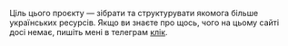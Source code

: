 Ціль цього проєкту — зібрати та структурувати якомога більше українських ресурсів. Якщо ви знаєте про щось, чого на цьому сайті досі немає, пишіть мені в телеграм [клік](https://t.me/PeliemeniDesu).
